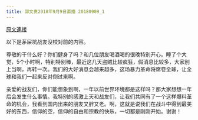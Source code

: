 ```yaml
---
title: 郭文贵2018年9月9日直播 20180909_1
---
```


[原文連接](https://gnews.org/ThreadView/53478209)

以下是茅屎坑战友没校对前的内容。

  尊敬的干什么好？你们健身了吗？和几位朋友喝酒喝的很晚特别开心。睡了个大觉，5个小时啊，特别特别棒，最近这几天盗贼比较疯狂，假消息比较多，大家别上当啊，再转一次。我们的大好消息会越来越多，这场暴力革命将席卷全球，让全球和我们一起来反对倒过来啊。

  亲爱的战友们，你们能想象到啊，一年以前世界环境都是这样吗？那大家想想一年后会发生什么事情。我特别的感激上天和战友们，让我们共同有了一个这样爆料革命的机会，我看到国内出来的朋友又胖又老。啊，这就是说我们在战斗中得到最美好的东西，信仰的空，信仰的自由和宗教的快乐，一切都是刚刚开始。谢谢！
